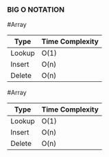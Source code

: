 ### BIG O NOTATION

#Array

| Type   | Time Complexity |
|--------|-----------------|
| Lookup | O(1)            |
| Insert | O(n)            |
| Delete | O(n)            |


#Array

| Type   | Time Complexity |
|--------|-----------------|
| Lookup | O(1)            |
| Insert | O(n)            |
| Delete | O(n)            |